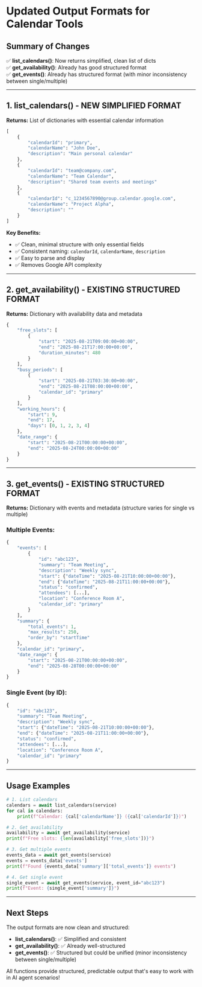 # Updated Output Formats for Calendar Tools

## Summary of Changes
✅ **list_calendars()**: Now returns simplified, clean list of dicts  
✅ **get_availability()**: Already has good structured format  
✅ **get_events()**: Already has structured format (with minor inconsistency between single/multiple)

---

## 1. list_calendars() - NEW SIMPLIFIED FORMAT

**Returns:** List of dictionaries with essential calendar information

```python
[
    {
        "calendarId": "primary",
        "calendarName": "John Doe",
        "description": "Main personal calendar"
    },
    {
        "calendarId": "team@company.com", 
        "calendarName": "Team Calendar",
        "description": "Shared team events and meetings"
    },
    {
        "calendarId": "c_1234567890@group.calendar.google.com",
        "calendarName": "Project Alpha",
        "description": ""
    }
]
```

**Key Benefits:**
- ✅ Clean, minimal structure with only essential fields
- ✅ Consistent naming: `calendarId`, `calendarName`, `description`
- ✅ Easy to parse and display
- ✅ Removes Google API complexity

---

## 2. get_availability() - EXISTING STRUCTURED FORMAT

**Returns:** Dictionary with availability data and metadata

```python
{
    "free_slots": [
        {
            "start": "2025-08-21T09:00:00+00:00",
            "end": "2025-08-21T17:00:00+00:00",
            "duration_minutes": 480
        }
    ],
    "busy_periods": [
        {
            "start": "2025-08-21T03:30:00+00:00",
            "end": "2025-08-21T08:00:00+00:00", 
            "calendar_id": "primary"
        }
    ],
    "working_hours": {
        "start": 9,
        "end": 17,
        "days": [0, 1, 2, 3, 4]
    },
    "date_range": {
        "start": "2025-08-21T00:00:00+00:00",
        "end": "2025-08-24T00:00:00+00:00"
    }
}
```

---

## 3. get_events() - EXISTING STRUCTURED FORMAT

**Returns:** Dictionary with events and metadata (structure varies for single vs multiple)

### Multiple Events:
```python
{
    "events": [
        {
            "id": "abc123",
            "summary": "Team Meeting",
            "description": "Weekly sync",
            "start": {"dateTime": "2025-08-21T10:00:00+00:00"},
            "end": {"dateTime": "2025-08-21T11:00:00+00:00"},
            "status": "confirmed",
            "attendees": [...],
            "location": "Conference Room A",
            "calendar_id": "primary"
        }
    ],
    "summary": {
        "total_events": 1,
        "max_results": 250,
        "order_by": "startTime"
    },
    "calendar_id": "primary",
    "date_range": {
        "start": "2025-08-21T00:00:00+00:00",
        "end": "2025-08-28T00:00:00+00:00"
    }
}
```

### Single Event (by ID):
```python
{
    "id": "abc123",
    "summary": "Team Meeting",
    "description": "Weekly sync",
    "start": {"dateTime": "2025-08-21T10:00:00+00:00"},
    "end": {"dateTime": "2025-08-21T11:00:00+00:00"},
    "status": "confirmed",
    "attendees": [...],
    "location": "Conference Room A",
    "calendar_id": "primary"
}
```

---

## Usage Examples

```python
# 1. List calendars
calendars = await list_calendars(service)
for cal in calendars:
    print(f"Calendar: {cal['calendarName']} ({cal['calendarId']})")

# 2. Get availability  
availability = await get_availability(service)
print(f"Free slots: {len(availability['free_slots'])}")

# 3. Get multiple events
events_data = await get_events(service)
events = events_data['events']
print(f"Found {events_data['summary']['total_events']} events")

# 4. Get single event
single_event = await get_events(service, event_id="abc123")
print(f"Event: {single_event['summary']}")
```

---

## Next Steps

The output formats are now clean and structured:
- **list_calendars()**: ✅ Simplified and consistent
- **get_availability()**: ✅ Already well-structured  
- **get_events()**: ✅ Structured but could be unified (minor inconsistency between single/multiple)

All functions provide structured, predictable output that's easy to work with in AI agent scenarios!